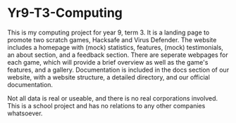 # Yr9-T3-Computing
This is my computing project for year 9, term 3. It is a landing page to promote two scratch games, Hacksafe and Virus Defender. The website includes a homepage with (mock) statistics, features, (mock) testimonials, an about section, and a feedback section. There are seperate webpages for each game, which will provide a brief overview as well as the game's features, and a gallery. Documentation is included in the docs section of our website, with a website structure, a detailed directory, and our official documentation. 

Not all data is real or useable, and there is no real corporations involved. This is a school project and has no relations to any other companies whatsoever.
